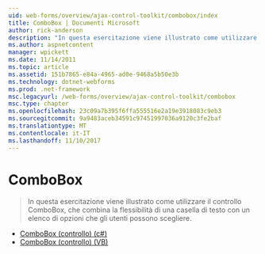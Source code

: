 ```yaml
---
uid: web-forms/overview/ajax-control-toolkit/combobox/index
title: ComboBox | Documenti Microsoft
author: rick-anderson
description: "In questa esercitazione viene illustrato come utilizzare il controllo ComboBox, che combina la flessibilità di una casella di testo con un elenco di opzioni che gli utenti possono scegliere."
ms.author: aspnetcontent
manager: wpickett
ms.date: 11/14/2011
ms.topic: article
ms.assetid: 151b7865-e84a-4965-ad0e-9468a5b50e3b
ms.technology: dotnet-webforms
ms.prod: .net-framework
msc.legacyurl: /web-forms/overview/ajax-control-toolkit/combobox
msc.type: chapter
ms.openlocfilehash: 23c09a7b395f6ffa555516e2a19e3918083c9eb3
ms.sourcegitcommit: 9a9483aceb34591c97451997036a9120c3fe2baf
ms.translationtype: MT
ms.contentlocale: it-IT
ms.lasthandoff: 11/10/2017
---
```

<a name="combobox"></a>ComboBox
====================
> In questa esercitazione viene illustrato come utilizzare il controllo ComboBox, che combina la flessibilità di una casella di testo con un elenco di opzioni che gli utenti possono scegliere.


- [ComboBox (controllo) (c#)](how-do-i-use-the-combobox-control-cs.md)
- [ComboBox (controllo) (VB)](how-do-i-use-the-combobox-control-vb.md)
